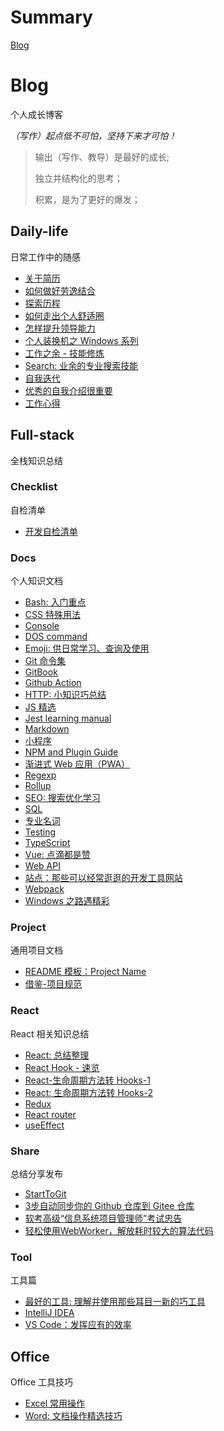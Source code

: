 # Summary

[Blog](README.md)

# Blog

个人成长博客

*（写作）起点低不可怕，坚持下来才可怕！*

> 输出（写作、教导）是最好的成长;
>
> 独立并结构化的思考；
>
> 积累，是为了更好的爆发；
>

## Daily-life

日常工作中的随感

- [关于简历](/daily-life/AboutResume.md)
- [如何做好劳逸结合](/daily-life/CombineExertionAndRest.md)
- [探索历程](/daily-life/Explore.md)
- [如何走出个人舒适圈](/daily-life/GetOutOfYourComfortZone.md)
- [怎样提升领导能力](/daily-life/HowToHaveLeadership.md)
- [个人装换机之 Windows 系列](/daily-life/InstallSystem-windows.md)
- [工作之余 - 技能修炼](/daily-life/OutOfWork.md)
- [Search: 业余的专业搜索技能](/daily-life/Search.md)
- [自我迭代](/daily-life/SelfReview.md)
- [优秀的自我介绍很重要](/daily-life/TheImportantOfSelfIntroduction.md)
- [工作心得](/daily-life/WorkExperience.md)

## Full-stack

全栈知识总结


### Checklist

自检清单

- [开发自检清单](/full-stack/checklist/Checklist.md)

### Docs

个人知识文档

- [Bash: 入门重点](/full-stack/docs/Bash.md)
- [CSS 特殊用法](/full-stack/docs/CSS.md)
- [Console](/full-stack/docs/Console.md)
- [DOS command](/full-stack/docs/Dos.md)
- [Emoji: 供日常学习、查询及使用](/full-stack/docs/Emoji.md)
- [Git 命令集](/full-stack/docs/Git.md)
- [GitBook](/full-stack/docs/GitBook.md)
- [Github Action](/full-stack/docs/GitHubAction.md)
- [HTTP: 小知识巧总结](/full-stack/docs/HTTP.md)
- [JS 精选](/full-stack/docs/JS.md)
- [Jest learning manual](/full-stack/docs/Jest.md)
- [Markdown](/full-stack/docs/Markdown.md)
- [小程序](/full-stack/docs/MiniProgram.md)
- [NPM and Plugin Guide](/full-stack/docs/NPM.md)
- [渐进式 Web 应用（PWA）](/full-stack/docs/PWA.md)
- [Regexp](/full-stack/docs/Regexp.md)
- [Rollup](/full-stack/docs/Rollup.md)
- [SEO: 搜索优化学习](/full-stack/docs/SEO.md)
- [SQL](/full-stack/docs/SQL.md)
- [专业名词](/full-stack/docs/TechTerms.md)
- [Testing](/full-stack/docs/Testing.md)
- [TypeScript](/full-stack/docs/TypeScript.md)
- [Vue: 点滴都是赞](/full-stack/docs/Vue.md)
- [Web API](/full-stack/docs/WebAPI.md)
- [站点：那些可以经常逛逛的开发工具网站](/full-stack/docs/WebSite.md)
- [Webpack](/full-stack/docs/Webpack.md)
- [Windows 之路遇精彩](/full-stack/docs/Windows.md)

### Project

通用项目文档

- [README 模板：Project Name](/full-stack/project/ReadMeTemplatePackage.md)
- [借鉴-项目规范](/full-stack/project/Specification.md)

### React

React 相关知识总结

- [React: 总结整理](/full-stack/react/React.md)
- [React Hook - 速览](/full-stack/react/ReactHook.md)
- [React-生命周期方法转 Hooks-1](/full-stack/react/ReactLifeCycleToHooks1.md)
- [React: 生命周期方法转 Hooks-2](/full-stack/react/ReactLifeCycleToHooks2.md)
- [Redux](/full-stack/react/Redux.md)
- [React router](/full-stack/react/Router.md)
- [useEffect](/full-stack/react/useEffect.md)

### Share

总结分享发布

- [StartToGit](/full-stack/share/StartToGit.md)
- [3步自动同步你的 Github 仓库到 Gitee 仓库](/full-stack/share/SyncGithubToGitee.md)
- [软考高级“信息系统项目管理师”考试忠告](/full-stack/share/TipsForRuanKaoGaoJi.md)
- [轻松使用WebWorker，解放耗时较大的算法代码](/full-stack/share/UsingWebworker.md)

### Tool

工具篇

- [最好的工具: 理解并使用那些耳目一新的巧工具](/full-stack/tool/BestTools.md)
- [IntelliJ IDEA](/full-stack/tool/IntelliJ-IDEA.md)
- [VS Code：发挥应有的效率](/full-stack/tool/VSCode.md)

## Office

Office 工具技巧

- [Excel 常用操作](/office/Excel.md)
- [Word: 文档操作精选技巧](/office/Word.md)
